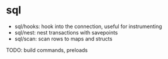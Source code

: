 # sql

* sql/hooks: hook into the connection, useful for instrumenting
* sql/nest: nest transactions with savepoints
* sql/scan: scan rows to maps and structs

TODO: build commands, preloads
